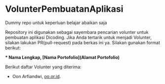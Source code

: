 # VolunterPembuatanAplikasi

Dummy repo untuk keperluan belajar abaikan saja  

Repository ini digunakan sebagai sayembara pencarian volunter untuk pembuatan aplikasi Dicoding. Jika Anda tertarik untuk menjadi Volunter, silakan lakukan PR(pull-request) pada berkas ini ya. Silakan gunakan format berikut:  


**\* Nama Lengkap, [Nama Portofolio](Alamat Portofolio)**


Berikut daftar Volunter yang diterima:
  * Oon Arfiandwi, [oo.or.id](https://oo.or.id).
